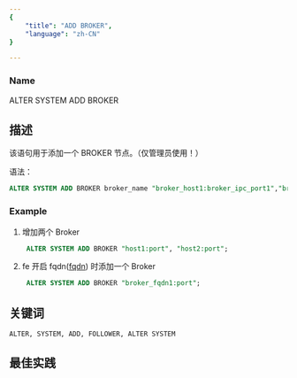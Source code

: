 ```yaml
---
{
    "title": "ADD BROKER",
    "language": "zh-CN"
}

---
```


<!--
Licensed to the Apache Software Foundation (ASF) under one
or more contributor license agreements.  See the NOTICE file
distributed with this work for additional information
regarding copyright ownership.  The ASF licenses this file
to you under the Apache License, Version 2.0 (the
"License"); you may not use this file except in compliance
with the License.  You may obtain a copy of the License at

  http://www.apache.org/licenses/LICENSE-2.0

Unless required by applicable law or agreed to in writing,
software distributed under the License is distributed on an
"AS IS" BASIS, WITHOUT WARRANTIES OR CONDITIONS OF ANY
KIND, either express or implied.  See the License for the
specific language governing permissions and limitations
under the License.
-->

### Name

ALTER SYSTEM ADD BROKER

## 描述

该语句用于添加一个 BROKER 节点。（仅管理员使用！）

语法：

```sql
ALTER SYSTEM ADD BROKER broker_name "broker_host1:broker_ipc_port1","broker_host2:broker_ipc_port2",...;
```

### Example

1. 增加两个 Broker

   ```sql
    ALTER SYSTEM ADD BROKER "host1:port", "host2:port";
   ```

2. fe 开启 fqdn([fqdn](../../../admin-manual/cluster-management/fqdn.md)) 时添加一个 Broker

   ```sql
    ALTER SYSTEM ADD BROKER "broker_fqdn1:port";
   ```


## 关键词

    ALTER, SYSTEM, ADD, FOLLOWER, ALTER SYSTEM

## 最佳实践

